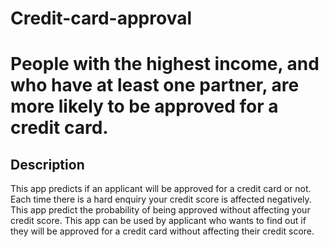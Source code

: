 # Credit-card-approval

# People with the highest income, and who have at least one partner, are more likely to be approved for a credit card.

## Description
This app predicts if an applicant will be approved for a credit card or not. Each time there is a hard enquiry your credit score is affected negatively. This app predict the probability of being approved without affecting your credit score. This app can be used by applicant who wants to find out if they will be approved for a credit card without affecting their credit score.



